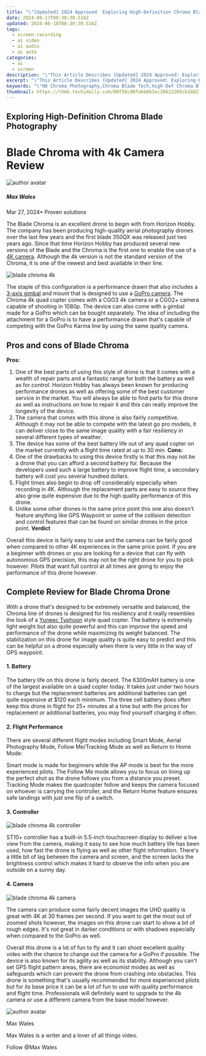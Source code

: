 ```yaml
---
title: "\"[Updated] 2024 Approved  Exploring High-Definition Chroma Blade Photography\""
date: 2024-06-17T08:30:30.516Z
updated: 2024-06-18T08:30:30.516Z
tags: 
  - screen-recording
  - ai video
  - ai audio
  - ai auto
categories: 
  - ai
  - screen
description: "\"This Article Describes [Updated] 2024 Approved: Exploring High-Definition Chroma Blade Photography\""
excerpt: "\"This Article Describes [Updated] 2024 Approved: Exploring High-Definition Chroma Blade Photography\""
keywords: "\"HD Chroma Photography,Chroma Blade Tech,High-Def Chroma Blades,Premium HD PhotoArt,Advanced Chroma Imaging,ClearHD Chroma Shots,UltraHD Chroma Blade\""
thumbnail: https://thmb.techidaily.com/89f58c00fabb0b3ac26622205cb1b82f67ddb2d733ca5558e5f2d4e68026f7eb.jpg
---
```


## Exploring High-Definition Chroma Blade Photography

# Blade Chroma with 4k Camera Review

![author avatar](https://images.wondershare.com/filmora/article-images/max-wales-author.jpg)

##### Max Wales

 Mar 27, 2024• Proven solutions

 The Blade Chroma is an excellent drone to begin with from Horizon Hobby. The company has been producing high-quality aerial photography drones over the last few years and the first blade 350QX was released just two years ago. Since that time Horizon Hobby has produced several new versions of the Blade and the Chroma is the first one to enable the use of a [4K camera](https://tools.techidaily.com/wondershare/filmora/download/). Although the 4k version is not the standard version of the Chroma, it is one of the newest and best available in their line.

![blade chroma 4k](https://images.wondershare.com/filmora/article-images/blade-chroma-quadcopter-drone.jpg)

 The staple of this configuration is a performance drawn that also includes a [3-axis gimbal](https://tools.techidaily.com/wondershare/filmora/download/) and mount that is designed to use a [GoPro camera](https://tools.techidaily.com/wondershare/filmora/download/). The Chroma 4k quad copter comes with a CGO3 4k camera or a CGO2+ camera capable of shooting in 1080p. The device can also come with a gimbal made for a GoPro which can be bought separately. The idea of including the attachment for a GoPro is to have a performance drawn that's capable of competing with the GoPro Karma line by using the same quality camera.

## Pros and cons of Blade Chroma

 **Pros:**

1. One of the best parts of using this style of drone is that it comes with a wealth of repair parts and a fantastic range for both the battery as well as for control. Horizon Hobby has always been known for producing performance drones as well as offering some of the best customer service in the market. You will always be able to find parts for this drone as well as instructions on how to repair it and this can really improve the longevity of the device.
2. The camera that comes with this drone is also fairly competitive. Although it may not be able to compete with the latest go pro models, it can deliver close to the same image quality with a fair resiliency in several different types of weather.
3. The device has some of the best battery life out of any quad copter on the market currently with a flight time rated at up to 30 min.
 **Cons:**
1. One of the drawbacks to using this device firstly is that this may not be a drone that you can afford a second battery for. Because the developers used such a large battery to improve flight time, a secondary battery will cost you several hundred dollars.
2. Flight times also begin to drop off considerably especially when recording in 4K. Although the replacement parts are easy to source they also grow quite expensive due to the high quality performance of this drone.
3. Unlike some other drones in the same price point this one also doesn't feature anything like GPS Waypoint or some of the collision detection and control features that can be found on similar drones in the price point.
**Verdict**

 Overall this device is fairly easy to use and the camera can be fairly good when compared to other 4K experiences in the same price point. If you are a beginner with drones or you are looking for a device that can fly with autonomous GPS precision, this may not be the right drone for you to pick however. Pilots that want full control at all times are going to enjoy the performance of this drone however.

## Complete Review for Blade Chroma Drone

 With a drone that's designed to be extremely versatile and balanced, the Chroma line of drones is designed for his resiliency and it really resembles the look of a [Yuneec Typhoon](https://tools.techidaily.com/wondershare/filmora/download/) style quad copter. The battery is extremely light weight but also quite powerful and this can improve the speed and performance of the drone while maximizing its weight balanced. The stabilization on this drone for image quality is quite easy to predict and this can be helpful on a drone especially when there is very little in the way of GPS waypoint.

#### 1\.  Battery

 The battery life on this drone is fairly decent. The 6300mAH battery is one of the largest available on a quad copter today. It takes just under two hours to charge but the replacement batteries are additional batteries can get quite expensive at $120 each minimum. The three cell battery does often keep this drone in flight for 25+ minutes at a time but with the prices for replacement or additional batteries, you may find yourself charging it often.

#### 2\.  Flight Performance

 There are several different flight modes including Smart Mode, Aerial Photography Mode, Follow Me/Tracking Mode as well as Return to Home Mode:

 Smart mode is made for beginners while the AP mode is best for the more experienced pilots. The Follow Me mode allows you to focus on lining up the perfect shot as the drone follows you from a distance you preset. Tracking Mode makes the quadcopter follow and keeps the camera focused on whoever is carrying the controller, and the Return Home feature ensures safe landings with just one flip of a switch.

#### 3\.  Controller

![blade chroma 4k controller](https://images.wondershare.com/filmora/article-images/blade-chroma-4k-controller.jpg)

 ST10+ controller has a built-in 5.5-inch touchscreen display to deliver a live view from the camera, making it easy to see how much battery life has been used, how fast the drone is flying as well as other flight information. There's a little bit of lag between the camera and screen, and the screen lacks the brightness control which makes it hard to observe the info when you are outside on a sunny day.

#### 4\.  Camera

![blade chroma 4k camera](https://images.wondershare.com/filmora/article-images/blade-chroma-4k-camera.jpg)

 The camera can produce some fairly decent images the UHD quality is great with 4K at 30 frames per second. If you want to get the most out of zoomed shots however, the images on this drone can start to show a bit of rough edges. It's not great in darker conditions or with shadows especially when compared to the GoPro as well.

 Overall this drone is a lot of fun to fly and it can shoot excellent quality video with the chance to change out the camera for a GoPro if possible. The device is also known for its agility as well as its stability. Although you can't set GPS flight pattern areas, there are economist modes as well as safeguards which can prevent the drone from crashing into obstacles. This drone is something that's usually recommended for more experienced pilots but for its base price it can be a lot of fun to use with quality performance and flight time. Professionals will definitely want to upgrade to the 4k camera or use a different camera from the base model however.

![author avatar](https://images.wondershare.com/filmora/article-images/max-wales-author.jpg)

Max Wales

Max Wales is a writer and a lover of all things video.

Follow @Max Wales


<ins class="adsbygoogle"
     style="display:block"
     data-ad-format="autorelaxed"
     data-ad-client="ca-pub-7571918770474297"
     data-ad-slot="1223367746"></ins>



<ins class="adsbygoogle"
     style="display:block"
     data-ad-client="ca-pub-7571918770474297"
     data-ad-slot="8358498916"
     data-ad-format="auto"
     data-full-width-responsive="true"></ins>



